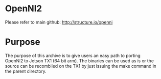 # OpenNI2

Please refer to main github: http://structure.io/openni

# Purpose
The purpose of this archive is to give users an easy path to porting OpenNI2 to Jetson TX1 (64 bit arm). The binaries can be used as is or the source can be recombiled on the TX1 by just issuing the make command in the parent directory.

